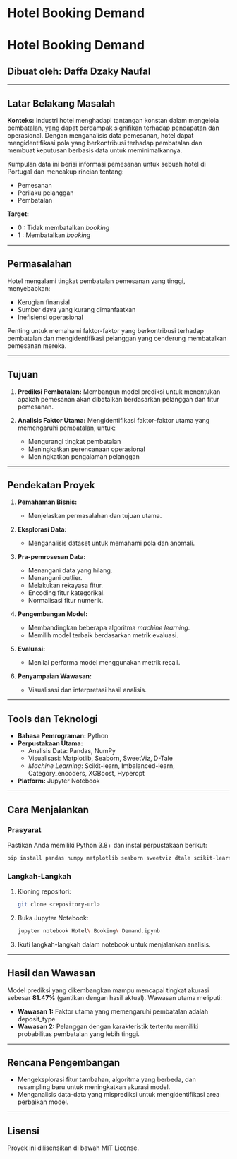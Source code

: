 # Hotel Booking Demand

# Hotel Booking Demand

## Dibuat oleh: Daffa Dzaky Naufal

---

## Latar Belakang Masalah
**Konteks:**
Industri hotel menghadapi tantangan konstan dalam mengelola pembatalan, yang dapat berdampak signifikan terhadap pendapatan dan operasional. Dengan menganalisis data pemesanan, hotel dapat mengidentifikasi pola yang berkontribusi terhadap pembatalan dan membuat keputusan berbasis data untuk meminimalkannya. 

Kumpulan data ini berisi informasi pemesanan untuk sebuah hotel di Portugal dan mencakup rincian tentang:
- Pemesanan
- Perilaku pelanggan
- Pembatalan

**Target:**
- 0 : Tidak membatalkan *booking*
- 1 : Membatalkan *booking*

---

## Permasalahan
Hotel mengalami tingkat pembatalan pemesanan yang tinggi, menyebabkan:
- Kerugian finansial
- Sumber daya yang kurang dimanfaatkan
- Inefisiensi operasional

Penting untuk memahami faktor-faktor yang berkontribusi terhadap pembatalan dan mengidentifikasi pelanggan yang cenderung membatalkan pemesanan mereka.

---

## Tujuan
1. **Prediksi Pembatalan:**
   Membangun model prediksi untuk menentukan apakah pemesanan akan dibatalkan berdasarkan pelanggan dan fitur pemesanan.

2. **Analisis Faktor Utama:**
   Mengidentifikasi faktor-faktor utama yang memengaruhi pembatalan, untuk:
   - Mengurangi tingkat pembatalan
   - Meningkatkan perencanaan operasional
   - Meningkatkan pengalaman pelanggan

---

## Pendekatan Proyek
1. **Pemahaman Bisnis:**
   - Menjelaskan permasalahan dan tujuan utama.

2. **Eksplorasi Data:**
   - Menganalisis dataset untuk memahami pola dan anomali.

3. **Pra-pemrosesan Data:**
   - Menangani data yang hilang.
   - Menangani outlier.
   - Melakukan rekayasa fitur.
   - Encoding fitur kategorikal.
   - Normalisasi fitur numerik.

4. **Pengembangan Model:**
   - Membandingkan beberapa algoritma *machine learning*.
   - Memilih model terbaik berdasarkan metrik evaluasi.

5. **Evaluasi:**
   - Menilai performa model menggunakan metrik recall.

6. **Penyampaian Wawasan:**
   - Visualisasi dan interpretasi hasil analisis.

---

## Tools dan Teknologi
- **Bahasa Pemrograman:** Python
- **Perpustakaan Utama:**
  - Analisis Data: Pandas, NumPy
  - Visualisasi: Matplotlib, Seaborn, SweetViz, D-Tale
  - *Machine Learning*: Scikit-learn, Imbalanced-learn, Category_encoders, XGBoost, Hyperopt
- **Platform:** Jupyter Notebook

---

## Cara Menjalankan
### Prasyarat
Pastikan Anda memiliki Python 3.8+ dan instal perpustakaan berikut:
```bash
pip install pandas numpy matplotlib seaborn sweetviz dtale scikit-learn imblearn category_encoders xgboost hyperopt
```

### Langkah-Langkah
1. Kloning repositori:
   ```bash
   git clone <repository-url>
   ```
2. Buka Jupyter Notebook:
   ```bash
   jupyter notebook Hotel\ Booking\ Demand.ipynb
   ```
3. Ikuti langkah-langkah dalam notebook untuk menjalankan analisis.

---

## Hasil dan Wawasan
Model prediksi yang dikembangkan mampu mencapai tingkat akurasi sebesar **81.47%** (gantikan dengan hasil aktual). Wawasan utama meliputi:
- **Wawasan 1:** Faktor utama yang memengaruhi pembatalan adalah deposit_type
- **Wawasan 2:** Pelanggan dengan karakteristik tertentu memiliki probabilitas pembatalan yang lebih tinggi.

---

## Rencana Pengembangan
- Mengeksplorasi fitur tambahan, algoritma yang berbeda, dan resampling baru untuk meningkatkan akurasi model.
- Menganalisis data-data yang misprediksi untuk mengidentifikasi area perbaikan model.

---

## Lisensi
Proyek ini dilisensikan di bawah MIT License.

